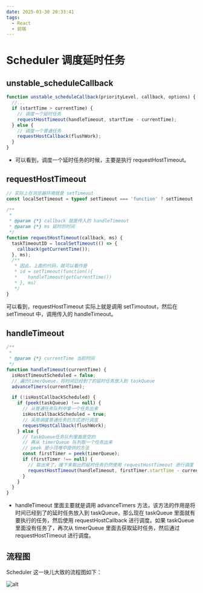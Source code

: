 ```yaml
---
date: 2025-03-30 20:33:41
tags:
  - React
  - 前端
---
```


# Scheduler 调度延时任务

## unstable_scheduleCallback

```JavaScript
function unstable_scheduleCallback(priorityLevel, callback, options) {
  //...
  if (startTime > currentTime) {
    // 调度一个延时任务
    requestHostTimeout(handleTimeout, startTime - currentTime);
  } else {
    // 调度一个普通任务
    requestHostCallback(flushWork);
  }
}
```

- 可以看到，调度一个延时任务的时候，主要是执行 requestHostTimeout。

## requestHostTimeout

```JavaScript
// 实际上在浏览器环境就是 setTimeout
const localSetTimeout = typeof setTimeout === 'function' ? setTimeout : null;

/**
 *
 * @param {*} callback 就是传入的 handleTimeout
 * @param {*} ms 延时的时间
 */
function requestHostTimeout(callback, ms) {
  taskTimeoutID = localSetTimeout(() => {
    callback(getCurrentTime());
  }, ms);
  /**
   * 因此，上面的代码，就可以看作是
   * id = setTimeout(function(){
   *    handleTimeout(getCurrentTime())
   * }, ms)
   */
}
```

可以看到，requestHostTimeout 实际上就是调用 setTimoutout，然后在 setTimeout 中，调用传入的 handleTimeout。

## handleTimeout

```JavaScript
/**
 *
 * @param {*} currentTime 当前时间
 */
function handleTimeout(currentTime) {
  isHostTimeoutScheduled = false;
  // 遍历timerQueue，将时间已经到了的延时任务放入到 taskQueue
  advanceTimers(currentTime);

  if (!isHostCallbackScheduled) {
    if (peek(taskQueue) !== null) {
      // 从普通任务队列中拿一个任务出来
      isHostCallbackScheduled = true;
      // 采用调度普通任务的方式进行调度
      requestHostCallback(flushWork);
    } else {
      // taskQueue任务队列里面是空的
      // 再从 timerQueue 队列取一个任务出来
      // peek 是小顶堆中提供的方法
      const firstTimer = peek(timerQueue);
      if (firstTimer !== null) {
        // 取出来了，接下来取出的延时任务仍然使用 requestHostTimeout 进行调度
        requestHostTimeout(handleTimeout, firstTimer.startTime - currentTime);
      }
    }
  }
}
```

- handleTimeout 里面主要就是调用 advanceTimers 方法，该方法的作用是将时间已经到了的延时任务放入到 taskQueue，那么现在 taskQueue 里面就有要执行的任务，然后使用 requestHostCallback 进行调度。如果 taskQueue 里面没有任务了，再次从 timerQueue 里面去获取延时任务，然后通过 requestHostTimeout 进行调度。

## 流程图

Scheduler 这一块儿大致的流程图如下：

![alt](https://blog-1328542955.cos.ap-shanghai.myqcloud.com/2022-12-30-023505.png)

